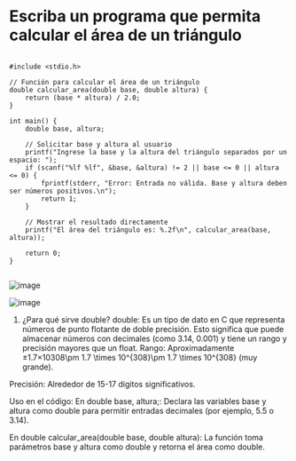 # Escriba un programa que permita calcular el área de un triángulo 
````

#include <stdio.h>

// Función para calcular el área de un triángulo
double calcular_area(double base, double altura) {
    return (base * altura) / 2.0;
}

int main() {
    double base, altura;

    // Solicitar base y altura al usuario
    printf("Ingrese la base y la altura del triángulo separados por un espacio: ");
    if (scanf("%lf %lf", &base, &altura) != 2 || base <= 0 || altura <= 0) {
        fprintf(stderr, "Error: Entrada no válida. Base y altura deben ser números positivos.\n");
        return 1;
    }

    // Mostrar el resultado directamente
    printf("El área del triángulo es: %.2f\n", calcular_area(base, altura));

    return 0;
}


````

![image](https://github.com/user-attachments/assets/b9adf447-554b-4757-90df-790dcab719ca)


![image](https://github.com/user-attachments/assets/5f192af4-f881-4241-98b5-aefebfa85d89)



1. ¿Para qué sirve double?
double: Es un tipo de dato en C que representa números de punto flotante de doble precisión. Esto significa que puede almacenar números con decimales (como 3.14, 0.001) y tiene un rango y precisión mayores que un float.
Rango: Aproximadamente ±1.7×10308\pm 1.7 \times 10^{308}\pm 1.7 \times 10^{308}
 (muy grande).

Precisión: Alrededor de 15-17 dígitos significativos.

Uso en el código:
En double base, altura;: Declara las variables base y altura como double para permitir entradas decimales (por ejemplo, 5.5 o 3.14).

En double calcular_area(double base, double altura): La función toma parámetros base y altura como double y retorna el área como double.



